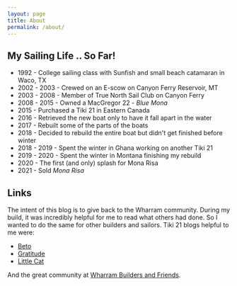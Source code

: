 ```yaml
---
layout: page
title: About
permalink: /about/
---
```


## My Sailing Life .. So Far!

 * 1992 - College sailing class with Sunfish and small beach catamaran in Waco, TX
 * 2002 - 2003 - Crewed on an E-scow on Canyon Ferry Reservoir, MT
 * 2003 - 2008 - Member of True North Sail Club on Canyon Ferry
 * 2008 - 2015 - Owned a MacGregor 22 - *Blue Mona*
 * 2015 - Purchased a Tiki 21 in Eastern Canada
 * 2016 - Retrieved the new boat only to have it fall apart in the water
 * 2017 - Rebuilt some of the parts of the boats
 * 2018 - Decided to rebuild the entire boat but didn't get finished before winter
 * 2018 - 2019 - Spent the winter in Ghana working on another Tiki 21
 * 2019 - 2020 - Spent the winter in Montana finishing my rebuild
 * 2020 - The first (and only) splash for Mona Risa
 * 2021 - Sold *Mona Risa*

## Links

The intent of this blog is to give back to the Wharram community. During my build, it was incredibly helpful for me to read what others had done. So I wanted to do the same for other builders and sailors. Tiki 21 blogs helpful to me were:

* [Beto](http://tiki21build.blogspot.com)
* [Gratitude](http://tiki21gratitude.blogspot.com)
* [Little Cat](http://tiki21littlecat.blogspot.com)

And the great community at [Wharram Builders and Friends](http://wharrambuilders.ning.com).
